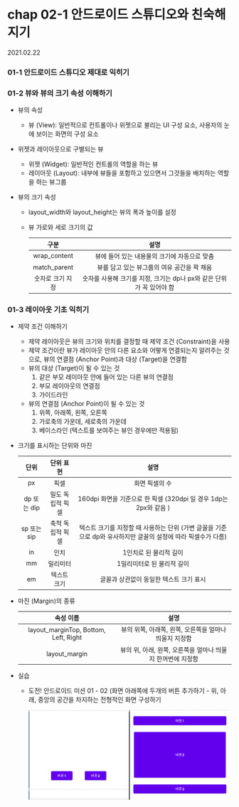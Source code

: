 # chap 02-1 안드로이드 스튜디오와 친숙해지기

2021.02.22

### 01-1 안드로이드 스튜디오 제대로 익히기

### 01-2 뷰와 뷰의 크기 속성 이해하기

* 뷰의 속성

  * 뷰 (View): 일반적으로 컨트롤이나 위젯으로 불리는 UI 구성 요소, 사용자의 눈에 보이는 화면의 구성 요소

* 위젯과 레이아웃으로 구별되는 뷰

  * 위젯 (Widget): 일반적인 컨트롤의 역할을 하는 뷰
  * 레이아웃 (Layout): 내부에 뷰들을 포함하고 있으면서 그것들을 배치하는 역할을 하는 뷰그룹

* 뷰의 크기 속성

  * layout_width와 layout_height는 뷰의 폭과 높이를 설정

  * 뷰 가로와 세로 크기의 값

    |       구분       |                             설명                             |
    | :--------------: | :----------------------------------------------------------: |
    |   wrap_content   |         뷰에 들어 있는 내용물의 크기에 자동으로 맞춤         |
    |   match_parent   |         뷰를 담고 있는 뷰그룹의 여유 공간을 꽉 채움          |
    | 숫자로 크기 지정 | 숫자를 사용해 크기를 지정, 크기는 dp나 px와 같은 단위가 꼭 있어야 함 |

    

### 01-3 레이아웃 기초 익히기

* 제약 조건 이해하기
  * 제약 레이아웃은 뷰의 크기와 위치를 결정할 때 제약 조건 (Constraint)을 사용
  * 제약 조건이란 뷰가 레이아웃 안의 다른 요소와 어떻게 연결되는지 알려주는 것으로, 뷰의 연결점 (Anchor Point)과 대상 (Target)을 연결함
  * 뷰의 대상 (Target)이 될 수 있는 것
    1. 같은 부모 레이아웃 안에 들어 있는 다른 뷰의 연결점
    2. 부모 레이아웃의 연결점
    3. 가이드라인
  * 뷰의 연결점 (Anchor Point)이 될 수 있는 것
    1. 위쪽, 아래쪽, 왼쪽, 오른쪽
    2. 가로축의 가운데, 세로축의 가운데
    3. 베이스라인 (텍스트를 보여주는 뷰인 경우에만 적용됨)

* 크기를 표시하는 단위와 마진

  |    단위     |    단위 표현     |                             설명                             |
  | :---------: | :--------------: | :----------------------------------------------------------: |
  |     px      |       픽셀       |                        화면 픽셀의 수                        |
  | dp 또는 dip | 밀도 독립적 픽셀 | 160dpi 화면을 기준으로 한 픽셀 (320dpi 일 경우 1dp는 2px와 같음 ) |
  | sp 또는 sip | 축척 독립적 픽셀 | 텍스트 크기를 지정할 때 사용하는 단위 (가변 글꼴을 기준으로 dp와 유사하지만 글꼴의 설정에 따라 픽셀수가 다름) |
  |     in      |       인치       |                    1인치로 된 물리적 길이                    |
  |     mm      |     밀리미터     |                  1밀리미터로 된 물리적 길이                  |
  |     em      |   텍스트 크기    |           글꼴과 상관없이 동일한 텍스트 크기 표시            |

* 마진 (Margin)의 종류

  |               속성 이름               |                            설명                             |
  | :-----------------------------------: | :---------------------------------------------------------: |
  | layout_marginTop, Bottom, Left, Right |   뷰의 위쪽, 아래쪽, 왼쪽, 오른쪽을 얼마나 띄울지 지정함    |
  |             layout_margin             | 뷰의 위, 아래, 왼쪽, 오른쪽을 얼마나 띄울지 한꺼번에 지정함 |

* 실습

  * 도전! 안드로이드 미션 01 - 02 (화면 아래쪽에 두개의 버튼 추가하기 - 위, 아래, 중앙의 공간을 차지하는 전형적인 화면 구성하기
  
    ![chap02-1/image01](https://github.com/hyunmin0317/AndroidProgramming/blob/master/chap02/section1/github/image01.png?raw=true)